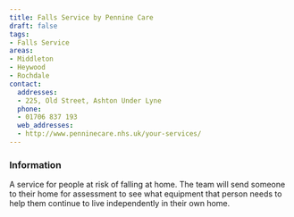 ```yaml
---
title: Falls Service by Pennine Care
draft: false
tags:
- Falls Service
areas:
- Middleton
- Heywood
- Rochdale
contact:
  addresses:
  - 225, Old Street, Ashton Under Lyne
  phone:
  - 01706 837 193
  web_addresses:
  - http://www.penninecare.nhs.uk/your-services/
---
```


### Information
A service for people at risk of falling at home.
The team will send someone to their home for
assessment to see what equipment that person
needs to help them continue to live independently
in their own home.